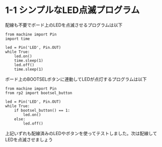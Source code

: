 # 1-1  シンプルなLED点滅プログラム

配線も不要でボード上のLEDを点滅させるプログラムは以下
```
from machine import Pin
import time

led = Pin('LED', Pin.OUT)
while True:
    led.on()
    time.sleep(1)
    led.off()
    time.sleep(1)
```

ボード上のBOOTSELボタンに連動してLEDが点灯するプログラムは以下
```
from machine import Pin
from rp2 import bootsel_button

led = Pin('LED', Pin.OUT)
while True:
    if bootsel_button() == 1:
        led.on()
    else:
        led.off()
```

上記いずれも配線済みのLEDやボタンを使ってテストしました。次は配線してLEDを点滅させましょう
